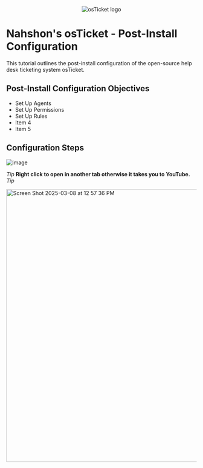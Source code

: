 <p align="center">
<img src="https://i.imgur.com/Clzj7Xs.png" alt="osTicket logo"/>
</p>

<h1>Nahshon's osTicket - Post-Install Configuration</h1>
This tutorial outlines the post-install configuration of the open-source help desk ticketing system osTicket.<br />


<h2>Post-Install Configuration Objectives</h2>

- Set Up Agents
- Set Up Permissions
- Set Up Rules
- Item 4
- Item 5

<h2>Configuration Steps</h2>


![image](https://github.com/user-attachments/assets/f8c23556-c8e7-402c-9739-1de83c8ad9aa)  

*Tip* <b>Right click to open in another tab otherwise it takes you to YouTube.</b> *Tip*


<a href="https://www.youtube.com/watch?v=MB06WwzNIFQ&t=1527s"><img width="723" alt="Screen Shot 2025-03-08 at 12 57 36 PM" src="https://github.com/user-attachments/assets/22f64569-226d-431c-a135-fafbc935b9ad" />
 </a>

